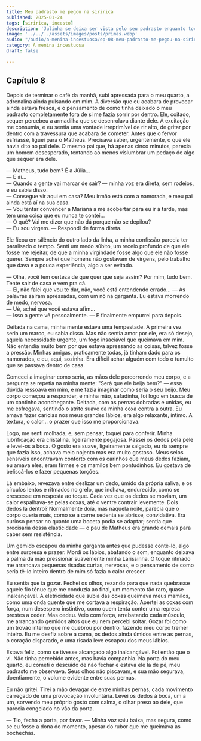 ```yaml
---
title: Meu padrasto me pegou na siririca
published: 2025-01-24
tags: [siririca, incesto]
description: 'Julinha se deixa ser vista pelo seu padrasto enquanto tocava um siririca!'
image: '../../../assets/images/posts/primas.webp'
audio: "/audio/a-menina-incestuosa/ep-08-meu-padrasto-me-pegou-na-siririca.mp3"
category: A menina incestuosa
draft: false

---
```


## Capítulo 8

Depois de terminar o café da manhã, subi apressada para o meu quarto, a adrenalina ainda pulsando em mim. A diversão que eu acabara de provocar ainda estava fresca, e o pensamento de como tinha deixado o meu padrasto completamente fora de si me fazia sorrir por dentro. Ele, coitado, sequer percebeu a armadilha que se desenrolava diante dele. A excitação me consumia, e eu sentia uma vontade irreprimível de rir alto, de gritar por dentro com a travessura que acabara de cometer. Antes que o fervor esfriasse, liguei para o Matheus. Precisava saber, urgentemente, o que ele havia dito ao pai dele. O mesmo pai que, há apenas cinco minutos, parecia um homem desesperado, tentando ao menos vislumbrar um pedaço de algo que sequer era dele.

— Matheus, tudo bem? É a Júlia…  
— E aí…  
— Quando a gente vai marcar de sair? — minha voz era direta, sem rodeios, e eu sabia disso.  
— Consegue vir aqui em casa? Meu irmão está com a namorada, e meu pai ainda está aí na sua casa.  
— Vou tentar convencer a Mariana a me acobertar para eu ir à tarde, mas tem uma coisa que eu nunca te contei…  
— O quê? Vai me dizer que não dá porque não se depilou?  
— Eu sou virgem.  — Respondi de forma direta.

Ele ficou em silêncio do outro lado da linha, a minha confissão parecia ter paralisado o tempo. Senti um medo súbito, um receio profundo de que ele fosse me rejeitar, de que a minha virgindade fosse algo que ele não fosse querer. Sempre achei que homens não gostavam de virgens, pelo trabalho que dava e a pouca experiência, algo a ser evitado.

— Olha, você tem certeza de que quer que seja assim? Por mim, tudo bem. Tente sair de casa e vem pra cá.  
— Ei, não falei que vou te dar, não, você está entendendo errado… — As palavras saíram apressadas, com um nó na garganta. Eu estava morrendo de medo, nervosa.  
— Ué, achei que você estava afim…  
— Isso a gente vê pessoalmente. — E finalmente empurrei para depois.

Deitada na cama, minha mente estava uma tempestade. A primeira vez seria um marco, eu sabia disso. Mas não sentia amor por ele, era só desejo, aquela necessidade urgente, um fogo insaciável que queimava em mim. Não entendia muito bem por que estava apressando as coisas, talvez fosse a pressão. Minhas amigas, praticamente todas, já tinham dado para os namorados, e eu, aqui, sozinha. Era difícil achar alguém com todo o tumulto que se passava dentro de casa.

Comecei a imaginar como seria, as mãos dele percorrendo meu corpo, e a pergunta se repetia na minha mente: "Será que ele beija bem?" — essa dúvida ressoava em mim, e me fazia imaginar como seria o seu beijo. Meu corpo começou a responder, e minha mão, safadinha, foi logo em busca de um cantinho aconchegante. Deitada, com as pernas dobradas e unidas, eu me esfregava, sentindo o atrito suave da minha coxa contra a outra. Eu amava fazer carícias nos meus grandes lábios, era algo relaxante, íntimo. A textura, o calor… o prazer que isso me proporcionava.

Logo, me senti molhada, e, sem pensar, toquei para conferir. Minha lubrificação era cristalina, ligeiramente pegajosa. Passei os dedos pela pele e levei-os à boca. O gosto era suave, ligeiramente salgado, eu ria sempre que fazia isso, achava meio nojento mas era muito gostoso. Meus seios sensíveis encontravam conforto com os carinhos que meus dedos faziam, eu amava eles, eram firmes e os mamilos bem pontudinhos. Eu gostava de beliscá-los e fazer pequenas torções.

Lá embaixo, revezava entre deslizar um dedo, úmido da própria saliva, e os círculos lentos e ritmados no grelo, que inchava, endurecido, como se crescesse em resposta ao toque. Cada vez que os dedos se moviam, um calor espalhava-se pelas coxas, até o ventre contrair levemente. Dois dedos lá dentro? Normalmente doía, mas naquela noite, parecia que o corpo queria mais, como se a carne sedenta se abrisse, convidativa. Era curioso pensar no quanto uma boceta podia se adaptar; sentia que precisaria dessa elasticidade — o pau de Matheus era grande demais para caber sem resistência.

Um gemido escapou da minha garganta antes que pudesse contê-lo, algo entre surpresa e prazer. Mordi os lábios, abafando o som, enquanto deixava a palma da mão pressionar suavemente minha Larissinha. O toque ritmado me arrancava pequenas risadas curtas, nervosas, e o pensamento de como seria tê-lo inteiro dentro de mim só fazia o calor crescer.

Eu sentia que ia gozar. Fechei os olhos, rezando para que nada quebrasse aquele fio tênue que me conduzia ao final, um momento tão raro, quase inalcançável. A eletricidade que subia das coxas queimava meus mamilos, como uma onda quente que me cortava a respiração. Apertei as coxas com força, num desespero instintivo, como quem tenta conter uma represa prestes a ceder. Mas cedeu. Veio com força, arrebatando cada músculo, me arrancando gemidos altos que eu nem percebi soltar. Gozar foi como um trovão interno que me quebrou por dentro, fazendo meu corpo tremer inteiro. Eu me desfiz sobre a cama, os dedos ainda úmidos entre as pernas, o coração disparado, e uma risada leve escapou dos meus lábios.

Estava feliz, como se tivesse alcançado algo inalcançável. Foi então que o vi. Não tinha percebido antes, mas havia companhia. Na porta do meu quarto, eu cometi o descuido de não fechar e estava ele lá de pé, meu padrasto me observava. Seus olhos não piscavam, e sua mão segurava, doentiamente, o volume evidente entre suas pernas.

Eu não gritei. Tirei a mão devagar de entre minhas pernas, cada movimento carregado de uma provocação involuntária. Levei os dedos à boca, um a um, sorvendo meu próprio gosto com calma, o olhar preso ao dele, que parecia congelado no vão da porta.

— Tio, fecha a porta, por favor. — Minha voz saiu baixa, mas segura, como se eu fosse a dona do momento, apesar do rubor que me queimava as bochechas.